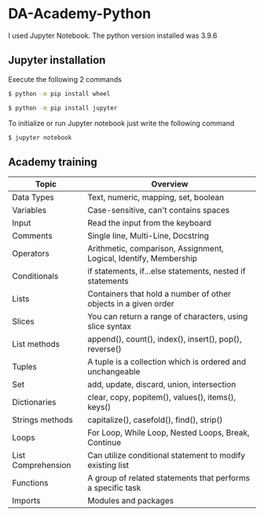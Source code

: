 # DA-Academy-Python

I used Jupyter Notebook. The python version installed was 3.9.6 

## Jupyter installation

Execute the following 2 commands

```bash
$ python -m pip install wheel
```

```bash
$ python -m pip install jupyter
```

To initialize or run Jupyter notebook just write the following command

```bash
$ jupyter notebook
```
## Academy training

| Topic              | Overview                                                          |
| ------------------ | ----------------------------------------------------------------- |
| Data Types         | Text, numeric, mapping, set, boolean                              |
| Variables          | Case-sensitive, can't contains spaces                             | 
| Input              | Read the input from the keyboard                                  |
| Comments           | Single line, Multi-Line, Docstring                                |
| Operators          | Arithmetic, comparison, Assignment, Logical, Identify, Membership |
| Conditionals       | if statements, if...else statements, nested if statements         |
| Lists              | Containers that hold a number of other objects in a given order   |
| Slices             | You can return a range of characters, using slice syntax          |
| List methods       | append(), count(), index(), insert(), pop(), reverse()            |
| Tuples             | A tuple is a collection which is ordered and unchangeable         |
| Set                | add, update, discard, union, intersection                         |
| Dictionaries       | clear, copy, popitem(), values(), items(), keys()                 |
| Strings methods    | capitalize(), casefold(), find(), strip()                         |
| Loops              | For Loop, While Loop, Nested Loops, Break, Continue               |
| List Comprehension | Can utilize conditional statement to modify existing list         |
| Functions          | A group of related statements that performs a specific task       |
| Imports            | Modules and packages                                              |

